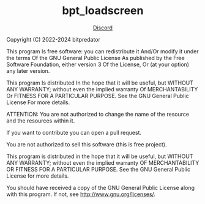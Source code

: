 <h1 align='center'>bpt_loadscreen</a></h1>
<p align='center'><a href='https://discord.gg/ksGfNvDEfq'>Discord</a>

Copyright (C) 2022-2024 bitpredator

This program Is free software: you can redistribute it And/Or modify it under the terms Of the GNU General Public License As published by the Free Software Foundation, either version 3 Of the License, Or (at your option) any later version.

This program Is distributed In the hope that it will be useful, but WITHOUT ANY WARRANTY; without even the implied warranty Of MERCHANTABILITY Or FITNESS FOR A PARTICULAR PURPOSE. See the GNU General Public License For more details.

ATTENTION:
You are not authorized to change the name of the resource and the resources within it.

If you want to contribute you can open a pull request.

You are not authorized to sell this software (this is free project).

This program is distributed in the hope that it will be useful, but WITHOUT ANY WARRANTY; without even the implied warranty OF MERCHANTABILITY OR FITNESS FOR A PARTICULAR PURPOSE. See the GNU General Public License for more details.

You should have received a copy of the GNU General Public License along with this program. If not, see http://www.gnu.org/licenses/.